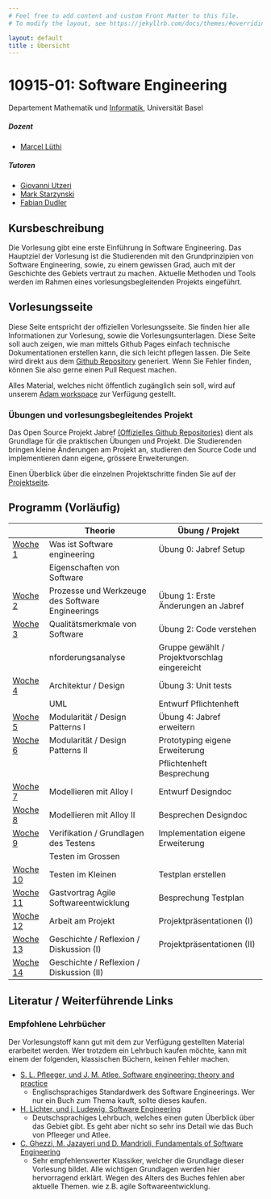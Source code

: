 ```yaml
---
# Feel free to add content and custom Front Matter to this file.
# To modify the layout, see https://jekyllrb.com/docs/themes/#overriding-theme-defaults

layout: default
title : Übersicht
---
```


# 10915-01: Software Engineering

Departement Mathematik und [Informatik](http://informatik.unibas.ch/), Universität Basel


##### Dozent
* [Marcel Lüthi](mailto:marcel.luethi@unibas.ch)

##### Tutoren

* [Giovanni Utzeri](mailto:giovanni.utzeri@unibas.ch)
* [Mark Starzynski](mailto:mark.starzynski@unibas.ch)
* [Fabian Dudler](mailto:fabian.dudler@unibas.ch)


## Kursbeschreibung

Die Vorlesung gibt eine erste Einführung in Software Engineering.
Das Hauptziel der Vorlesung ist die Studierenden mit den Grundprinzipien von Software Engineering, sowie, zu einem gewissen Grad, auch mit der Geschichte des Gebiets vertraut zu machen.
Aktuelle Methoden und Tools werden im Rahmen eines vorlesungsbegleitenden Projekts eingeführt.

## Vorlesungsseite

Diese Seite entspricht der offiziellen Vorlesungsseite. Sie finden hier alle Informationen zur Vorlesung, sowie die Vorlesungsunterlagen.
Diese Seite soll auch zeigen, wie man mittels Github Pages einfach technische Dokumentationen erstellen kann, die sich leicht pflegen lassen. Die Seite wird direkt aus dem [Github Repository](https://github.com/unibas-marcelluethi/software-engineering) generiert. Wenn Sie Fehler finden, können Sie also gerne einen Pull Request machen. 

Alles Material, welches nicht öffentlich zugänglich sein soll, wird auf unserem [Adam workspace](https://adam.unibas.ch/ilias.php?baseClass=ilrepositorygui&ref_id=1738211) zur Verfügung gestellt.



### Übungen und vorlesungsbegleitendes Projekt

Das Open Source Projekt Jabref [(Offizielles Github Repositories)](https://github.com/jabref/jabref) dient als Grundlage für die praktischen
Übungen und Projekt. Die Studierenden bringen kleine Änderungen am Projekt an, studieren den Source Code und implementieren dann eigene, grössere Erweiterungen.

Einen Überblick über die einzelnen Projektschritte finden Sie auf der [Projektseite](project/project-summary.html).

## Programm (Vorläufig)

|  | Theorie | Übung / Projekt 
|------| ----- | --------- |
|[Woche 1](./week1) | Was ist Software engineering  | Übung 0: Jabref Setup | 
|    | Eigenschaften von Software | | 
|[Woche 2](./week2) | Prozesse und Werkzeuge des Software Engineerings| Übung 1: Erste Änderungen an Jabref |
|[Woche 3](./underconstruction) | Qualitätsmerkmale von Software  | Übung 2: Code verstehen | 
|    | nforderungsanalyse | Gruppe gewählt / Projektvorschlag eingereicht | 
|[Woche 4](./underconstruction) | Architektur / Design | Übung 3: Unit tests | 
|    | UML | Entwurf Pflichtenheft | 
|[Woche 5](./underconstruction) | Modularität / Design Patterns I | Übung 4: Jabref erweitern  | 
|[Woche 6](./underconstruction)   | Modularität / Design Patterns II   | Prototyping eigene Erweiterung | 
|         |    |   Pflichtenheft Besprechung |
|[Woche 7](./underconstruction) | Modellieren mit Alloy I | Entwurf Designdoc |
|[Woche 8](./underconstruction) | Modellieren mit Alloy II | Besprechen Designdoc  |
|[Woche 9](./underconstruction) | Verifikation / Grundlagen des Testens | Implementation eigene Erweiterung|
|                       | Testen im Grossen | | 
| [Woche 10](./underconstruction) | Testen im Kleinen   | Testplan erstellen|
| [Woche 11](./underconstruction)    | Gastvortrag Agile Softwareentwicklung  | Besprechung Testplan |
| [Woche 12](./underconstruction)|  Arbeit am Projekt | Projektpräsentationen (I)  |
| [Woche 13](./underconstruction) | Geschichte / Reflexion / Diskussion (I) | Projektpräsentationen (II)|
| [Woche 14](./underconstruction) | Geschichte / Reflexion / Diskussion (II) |  |


## Literatur / Weiterführende Links

### Empfohlene Lehrbücher

Der Vorlesungstoff kann gut mit dem zur Verfügung gestellten Material erarbeitet werden.
Wer trotzdem ein Lehrbuch kaufen möchte, kann mit einem der folgenden, klassischen Büchern, keinen Fehler machen. 

* [S. L. Pfleeger, und J. M. Atlee. Software engineering: theory and practice](https://www.pearson.com/us/higher-education/program/Pfleeger-Pfleeger-Software-Engineering-4-4th-Edition/PGM58925.html)
    * Englischsprachiges Standardwerk des Software Engineerings. Wer nur ein Buch zum Thema kauft, sollte dieses kaufen. 
* [H. Lichter, und j. Ludewig, Software Engineering](https://www.swc.rwth-aachen.de/se_buch/zweiteAuflage/)
    * Deutschsprachiges Lehrbuch, welches einen guten Überblick über das Gebiet gibt. Es geht aber nicht so sehr ins Detail wie das Buch von Pfleeger und Atlee.
* [C. Ghezzi, M. Jazayeri und D. Mandrioli, Fundamentals of Software Engineering](https://www.pearson.com/us/higher-education/program/Ghezzi-Fundamentals-of-Software-Engineering-2nd-Edition/PGM13112.html)
    * Sehr empfehlenswerter Klassiker, welcher die Grundlage dieser Vorlesung bildet. Alle wichtigen Grundlagen werden hier hervorragend erklärt. Wegen des Alters des Buches fehlen aber aktuelle Themen. wie z.B. agile Softwareentwicklung.